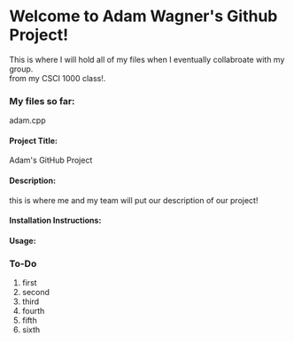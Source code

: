 # Welcome to Adam Wagner's Github Project! 
This is where I will hold all of my files when I eventually collabroate with my group.  
from my CSCI 1000 class!. 

### My files so far:
adam.cpp  

#### Project Title:  
Adam's GitHub Project

#### Description:  
this is where me and my team will put our description of our project!

#### Installation Instructions:  

#### Usage:  

### To-Do  
1. first
2. second
3. third
4. fourth
5. fifth
6. sixth

